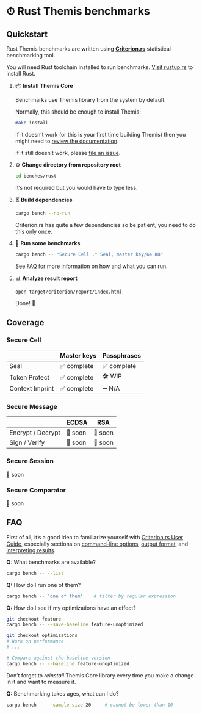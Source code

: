 # ⏱ Rust Themis benchmarks

## Quickstart

Rust Themis benchmarks are written using [**Criterion.rs**](https://bheisler.github.io/criterion.rs/book/criterion_rs.html) statistical benchmarking tool.

You will need Rust toolchain installed to run benchmarks.
[Visit rustup.rs](https://rustup.rs/) to install Rust.

 1. 📦 **Install Themis Core**

    Benchmarks use Themis library from the system by default.
    <!-- TODO: use local builds if available -->

    Normally, this should be enough to install Themis:

    ```bash
    make install
    ```

    If it doesn’t work (or this is your first time building Themis)
    then you might need to [review the documentation](https://docs.cossacklabs.com/themis/installation/).

    If it still doesn’t work, please [file an issue](https://github.com/cossacklabs/themis/issues/new?labels=bug,installation,core&template=bug_report.md&title=).

 2. ⚙️ **Change directory from repository root**

    ```bash
    cd benches/rust
    ```

    It’s not required but you would have to type less.

 3. ⏳ **Build dependencies**

    ```bash
    cargo bench --no-run
    ```

    Criterion.rs has quite a few dependencies so be patient,
    you need to do this only once.

 4. 🚀 **Run some benchmarks**

    ```bash
    cargo bench -- "Secure Cell .* Seal, master key/64 KB"
    ```

    [See FAQ](#faq) for more information on how and what you can run.

 5. 📊 **Analyze result report**

    ```bash
    open target/criterion/report/index.html
    ```

    Done! 🎉

## Coverage

### Secure Cell

|                 | Master keys | Passphrases |
| --------------- | ----------- | ----------- |
| Seal            | ✅ complete | ✅ complete |
| Token Protect   | ✅ complete | 🛠 WIP       |
| Context Imprint | ✅ complete | ➖ N/A       |

### Secure Message

|                   | ECDSA      | RSA        |
| ----------------- | ---------- | ---------- |
| Encrypt / Decrypt | 💭 soon    | 💭 soon    |
| Sign / Verify     | 💭 soon    | 💭 soon    |

### Secure Session

💭 soon

### Secure Comparator

💭 soon

<!--

## Benchmark results

TODO: describe current benchmark results here

-->

## FAQ

First of all, it’s a good idea to familiarize yourself with
[Criterion.rs User Guide](https://bheisler.github.io/criterion.rs/book/criterion_rs.html),
especially sections on
[command-line options](https://bheisler.github.io/criterion.rs/book/user_guide/command_line_options.html),
[output format](https://bheisler.github.io/criterion.rs/book/user_guide/command_line_output.html),
and [interpreting results](https://bheisler.github.io/criterion.rs/book/analysis.html).

**Q:** What benchmarks are available?

```bash
cargo bench -- --list
```

**Q:** How do I run one of them?

```bash
cargo bench -- 'one of them'    # filter by regular expression
```

**Q:** How do I see if my optimizations have an effect?

```bash
git checkout feature
cargo bench -- --save-baseline feature-unoptimized

git checkout optimizations
# Work on performance
# ...

# Compare against the baseline version
cargo bench -- --baseline feature-unoptimized
```

Don’t forget to _reinstall_ Themis Core library every time you make a change in it and want to measure it.
<!-- TODO: and to pester maintainers to support local builds -->

**Q:** Benchmarking takes ages, what can I do?

```bash
cargo bench -- --sample-size 20     # cannot be lower than 10
```
